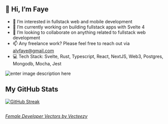 ## 👋 Hi, I’m Faye
- 👀 I’m interested in fullstack web and mobile development   
- 🌱 I’m currently working on building fullstack apps with Svelte 4
- 💞️ I’m looking to collaborate on anything related to fullstack web development
- 📫 Any freelance work? Please feel free to reach out via alvfaye@gmail.com
- 💻 Tech Stack:  Svelte, Rust, Typescript, React, NextJS, Web3, Postgres, Mongodb, Mocha, Jest

![enter image description here](https://res.cloudinary.com/faealv/image/upload/c_scale,w_417/v1657006210/github/faye2022_bhp7ec.jpg)
## My GitHub Stats
[![GitHub Streak](https://streak-stats.demolab.com?user=alvfaye&theme=material-palenight)](https://git.io/streak-stats)
<!---
alvfaye/alvfaye is a ✨ special ✨ repository because its `README.md` (this file) appears on your GitHub profile.
You can click the Preview link to take a look at your changes.
--->
##
###### <a href="https://www.vecteezy.com/free-vector/female-developer">Female Developer Vectors by Vecteezy</a>
<!-- 
[![GitHub Streak](https://streak-stats.demolab.com?user=alvfaye&theme=material-palenight)](https://git.io/streak-stats)
-->
